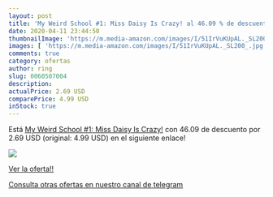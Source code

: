 ```yaml
---
layout: post
title: 'My Weird School #1: Miss Daisy Is Crazy! al 46.09 % de descuento'
date: 2020-04-11 23:44:50
thumbnailImage: 'https://m.media-amazon.com/images/I/51IrVuKUpAL._SL200_.jpg'
images: [ 'https://m.media-amazon.com/images/I/51IrVuKUpAL._SL200_.jpg' ]
comments: true
category: ofertas
author: ring
slug: 0060507004
description:
actualPrice: 2.69 USD
comparePrice: 4.99 USD
inStock: true
---
```


Está [My Weird School #1: Miss Daisy Is Crazy!](https://www.amazon.com/dp/0060507004/?tag=redken08-20) con 46.09 de descuento por 2.69 USD (original: 4.99 USD) en el siguiente enlace!

[![](https://m.media-amazon.com/images/I/51IrVuKUpAL._SL200_.jpg)](https://www.amazon.com/dp/0060507004/?tag=redken08-20)

[Ver la oferta!!](https://www.amazon.com/dp/0060507004/?tag=redken08-20)

[Consulta otras ofertas en nuestro canal de telegram](https://t.me/s/ofertas25)
